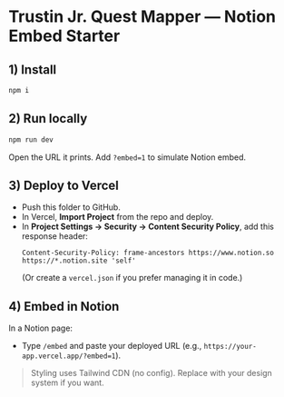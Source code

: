 # Trustin Jr. Quest Mapper — Notion Embed Starter

## 1) Install
```bash
npm i
```

## 2) Run locally
```bash
npm run dev
```
Open the URL it prints. Add `?embed=1` to simulate Notion embed.

## 3) Deploy to Vercel
- Push this folder to GitHub.
- In Vercel, **Import Project** from the repo and deploy.
- In **Project Settings → Security → Content Security Policy**, add this response header:
  ```
  Content-Security-Policy: frame-ancestors https://www.notion.so https://*.notion.site 'self'
  ```
  (Or create a `vercel.json` if you prefer managing it in code.)

## 4) Embed in Notion
In a Notion page:
- Type `/embed` and paste your deployed URL (e.g., `https://your-app.vercel.app/?embed=1`).

> Styling uses Tailwind CDN (no config). Replace with your design system if you want.
